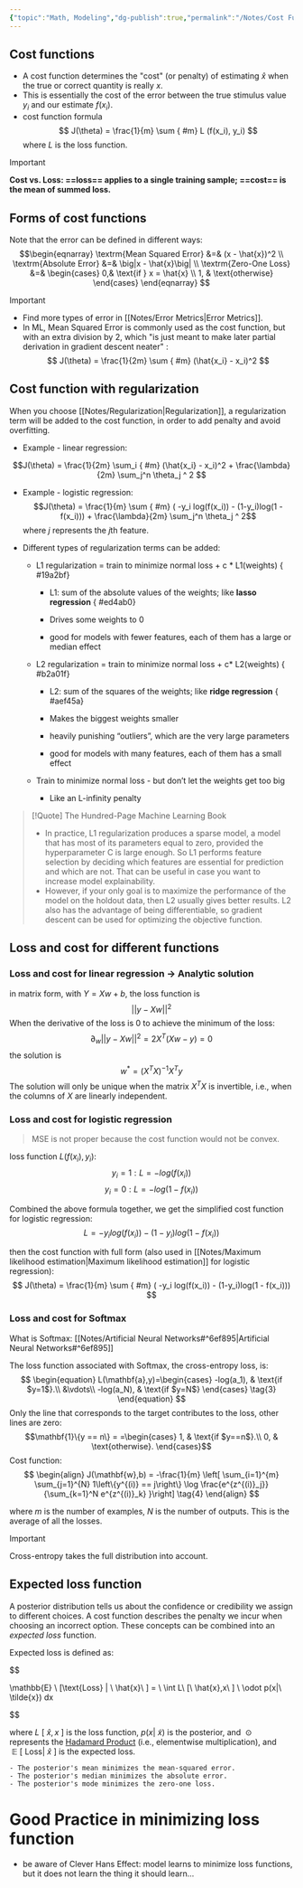 ```yaml
---
{"topic":"Math, Modeling","dg-publish":true,"permalink":"/Notes/Cost Functions/","dgPassFrontmatter":true,"noteIcon":""}
---
```


## Cost functions
- A cost function determines the "cost" (or penalty) of estimating $\hat{x}$ when the true or correct quantity is really $x$.
- This is essentially the cost of the error between the true stimulus value $y_i$ and our estimate $f(x_i)$.
- cost function formula
$$
J(\theta) = \frac{1}{m} \sum
{ #m}
 L (f(x_i), y_i)
$$
where $L$ is the loss function.
> [!Important]
> **Cost vs. Loss:
>  ==loss== applies to a single training sample; ==cost== is the mean of summed loss.**

## Forms of cost functions
Note that the error can be defined in different ways:
$$\begin{eqnarray}
\textrm{Mean Squared Error} &=& (x - \hat{x})^2 \\ 
\textrm{Absolute Error} &=& \big|x - \hat{x}\big| \\ 
\textrm{Zero-One Loss} &=& \begin{cases}
                            0,& \text{if } x = \hat{x} \\
                            1,              & \text{otherwise}
                            \end{cases}
\end{eqnarray}
$$
>[!Important] 
>- Find more types of error in [[Notes/Error Metrics\|Error Metrics]].
>- In ML, Mean Squared Error is commonly used as the cost function, but with an extra division by 2, which "is just meant to make later partial derivation in gradient descent neater" :
$$
J(\theta) = \frac{1}{2m} \sum
{ #m}
 (\hat{x_i} - x_i)^2
 $$

## Cost function with regularization
When you choose [[Notes/Regularization\|Regularization]], a regularization term will be added to the cost function, in order to add penalty and avoid overfitting. 

- Example - linear regression:

 $$J(\theta) = \frac{1}{2m} \sum_i
{ #m}
 (\hat{x_i} - x_i)^2 + \frac{\lambda}{2m} \sum_j^n \theta_j ^ 2 $$
- Example -  logistic regression:
$$J(\theta) = \frac{1}{m} \sum
{ #m}
 ( -y_i log(f(x_i)) - (1-y_i)log(1 - f(x_i))) + \frac{\lambda}{2m} \sum_j^n \theta_j ^ 2$$
where $j$ represents the $j$th feature. 

- Different types of regularization terms can be added:
	- L1 regularization = train to minimize normal loss + c * L1(weights)
{ #19a2bf}

		- L1: sum of the absolute values of the weights; like **lasso regression**
{ #ed4ab0}

		- Drives some weights to 0
		- good for models with fewer features, each of them has a large or median effect
	- L2 regularization = train to minimize normal loss + c*  L2(weights)
{ #b2a01f}

		- L2:  sum of the squares of the weights; like **ridge regression**
{ #aef45a}

		- Makes the biggest weights smaller
		- heavily punishing “outliers”, which are the very large parameters
		- good for models with many features, each of them has a small effect
	- Train to minimize normal loss - but don’t let the weights get too big
		- Like an L-infinity penalty

>[!Quote] The Hundred-Page Machine Learning Book
>- In practice, L1 regularization produces a sparse model, a model that has most of its parameters equal to zero, provided the hyperparameter C is large enough. So L1 performs feature selection by deciding which features are essential for prediction and which are not. That can be useful in case you want to increase model explainability. 
>- However, if your only goal is to maximize the performance of the model on the holdout data, then L2 usually gives better results. L2 also has the advantage of being differentiable, so gradient descent can be used for optimizing the objective function.

## Loss and cost for different functions
### Loss and cost for linear regression -> Analytic solution
in matrix form, with $Y = Xw + b$, the loss function is 
$$||y -Xw||^2$$ When the derivative of the loss is 0 to achieve the minimum of the loss: $$\partial_w ||y- Xw||^2 = 2X^T(Xw-y) = 0$$the solution is $$w^* = (X^T X)^{-1} X^Ty$$
The solution will only be unique when the matrix $X^T X$ is invertible, i.e., when the columns of $X$ are linearly independent.
### Loss and cost for logistic regression
> MSE is not proper because the cost function would not be convex.

loss function $L(f(x_i), y_i)$:
$$
 y_i = 1: L = -log(f(x_i))
$$
$$
 y_i = 0: L = -log(1 - f(x_i))
$$

Combined the above formula together, we get the simplified cost function for logistic regression:
$$
 L = -y_i log(f(x_i)) - (1-y_i)log(1 - f(x_i))
$$

then the cost function with full form (also used in [[Notes/Maximum likelihood estimation\|Maximum likelihood estimation]] for logistic regression):
$$
J(\theta) = \frac{1}{m} \sum
{ #m}
 ( -y_i log(f(x_i)) - (1-y_i)log(1 - f(x_i)))
$$

### Loss and cost for Softmax
What is Softmax: [[Notes/Artificial Neural Networks#^6ef895\|Artificial Neural Networks#^6ef895]]

The loss function associated with Softmax, the cross-entropy loss, is:
$$
\begin{equation}
  L(\mathbf{a},y)=\begin{cases}
    -log(a_1), & \text{if $y=1$}.\\
        &\vdots\\
     -log(a_N), & \text{if $y=N$}
  \end{cases} \tag{3}
\end{equation}
$$
Only the line that corresponds to the target contributes to the loss, other lines are zero:
    $$\mathbf{1}\{y == n\} = =\begin{cases}
    1, & \text{if $y==n$}.\\
    0, & \text{otherwise}.
  \end{cases}$$
  Cost function:
$$
\begin{align}
J(\mathbf{w},b) = -\frac{1}{m} \left[ \sum_{i=1}^{m} \sum_{j=1}^{N}  1\left\{y^{(i)} == j\right\} \log \frac{e^{z^{(i)}_j}}{\sum_{k=1}^N e^{z^{(i)}_k} }\right] \tag{4}
\end{align}
$$

where $m$ is the number of examples, $N$ is the number of outputs. This is the average of all the losses.
> [!important]
> Cross-entropy takes the full distribution into account. 

## Expected loss function
A posterior distribution tells us about the confidence or credibility we assign to different choices. A cost function describes the penalty we incur when choosing an incorrect option. These concepts can be combined into an *expected loss* function. 

Expected loss is defined as:

$$

\mathbb{E} \ [\text{Loss} | \ \hat{x}\ ] = \ \int L\ [\ \hat{x},x\ ] \ \odot p(x|\ \tilde{x}) dx

$$

where $L\ [ \ \hat{x}, x\ ]$ is the loss function, $p(x|\ \tilde{x})$ is the posterior, and $\ \odot$ represents the [Hadamard Product](https://en.wikipedia.org/wiki/Hadamard\_product\_(matrices)) (i.e., elementwise multiplication), and $\ \mathbb{E}\ [\ \text{Loss} | \ \hat{x}\ ]$ is the expected loss.

```
- The posterior's mean minimizes the mean-squared error.
- The posterior's median minimizes the absolute error.
- The posterior's mode minimizes the zero-one loss.
```

# Good Practice in minimizing loss function
- be aware of Clever Hans Effect: model learns to minimize loss functions, but it does not learn the thing it should learn...